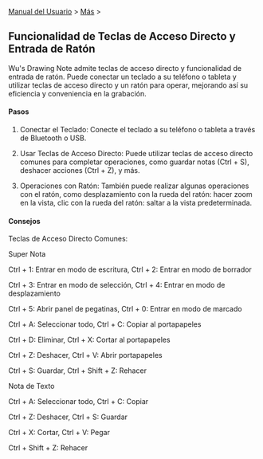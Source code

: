 [Manual del Usuario](/dragonnest/drawnote/manual/es) > [Más](/dragonnest/drawnote/manual/es/more) >

Funcionalidad de Teclas de Acceso Directo y Entrada de Ratón
---
Wu's Drawing Note admite teclas de acceso directo y funcionalidad de entrada de ratón. Puede conectar un teclado a su teléfono o tableta y utilizar teclas de acceso directo y un ratón para operar, mejorando así su eficiencia y conveniencia en la grabación.

#### Pasos

1. Conectar el Teclado:
   Conecte el teclado a su teléfono o tableta a través de Bluetooth o USB.

2. Usar Teclas de Acceso Directo:
   Puede utilizar teclas de acceso directo comunes para completar operaciones, como guardar notas (Ctrl + S), deshacer acciones (Ctrl + Z), y más.

3. Operaciones con Ratón:
   También puede realizar algunas operaciones con el ratón, como desplazamiento con la rueda del ratón: hacer zoom en la vista, clic con la rueda del ratón: saltar a la vista predeterminada.

#### Consejos
Teclas de Acceso Directo Comunes:

Super Nota

Ctrl + 1: Entrar en modo de escritura, Ctrl + 2: Entrar en modo de borrador

Ctrl + 3: Entrar en modo de selección, Ctrl + 4: Entrar en modo de desplazamiento

Ctrl + 5: Abrir panel de pegatinas, Ctrl + 0: Entrar en modo de marcado

Ctrl + A: Seleccionar todo, Ctrl + C: Copiar al portapapeles

Ctrl + D: Eliminar, Ctrl + X: Cortar al portapapeles

Ctrl + Z: Deshacer, Ctrl + V: Abrir portapapeles

Ctrl + S: Guardar, Ctrl + Shift + Z: Rehacer

Nota de Texto

Ctrl + A: Seleccionar todo, Ctrl + C: Copiar

Ctrl + Z: Deshacer, Ctrl + S: Guardar

Ctrl + X: Cortar, Ctrl + V: Pegar

Ctrl + Shift + Z: Rehacer